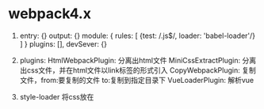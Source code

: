 # webpack4.x
1. entry: {}
   output: {}
   module: {
     rules: [
       {test: /\.js$/, loader: 'babel-loader'/}
     ]
   }
  plugins: [],
  devSever: {}
2. plugins: 
  HtmlWebpackPlugin: 分离出html文件
  MiniCssExtractPlugin: 分离出css文件，并在html文件以link标签的形式引入
  CopyWebpackPlugin: 复制文件，from:要复制的文件  to:复制到指定目录下
  VueLoaderPlugin: 解析vue
3. style-loader 将css放在<style>标签里
   file-loader与url-loader
   url-loader有limit属性(默认10000，即为8kb)，url地址长度在limit内编译为base64格式，超出limit则靠file-loader解析

   babel-plugin-syntax-dynamic-import用以识别vue动态import导入语法
   用法：{
          test: /\.js$/,
          loader: 'babel-loader',
          options: {
            plugins: ['syntax-dynamic-import']
          }
        },
  
4. webpack-dev-server 热加载，指代码修改了页面也自动更新了
  react-hot-loader不会刷新整个页面，只是替换了修改的代码，做到了页面的局部刷新
